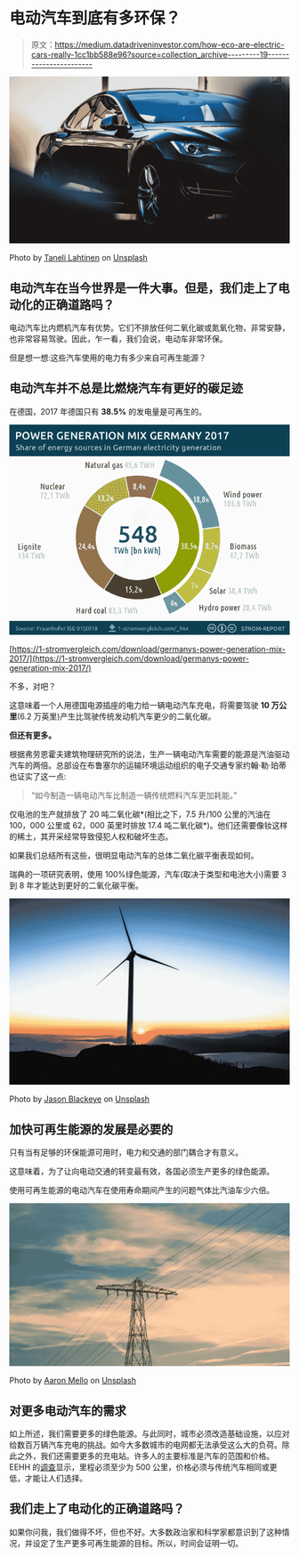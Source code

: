 # 电动汽车到底有多环保？

> 原文：<https://medium.datadriveninvestor.com/how-eco-are-electric-cars-really-1cc1bb588e96?source=collection_archive---------19----------------------->

![](img/785f16adf3fa19a5f1245ec667eb3a31.png)

Photo by [Taneli Lahtinen](https://unsplash.com/photos/qy5sq8-ymps?utm_source=unsplash&utm_medium=referral&utm_content=creditCopyText) on [Unsplash](https://unsplash.com/search/photos/tesla?utm_source=unsplash&utm_medium=referral&utm_content=creditCopyText)

## 电动汽车在当今世界是一件大事。但是，我们走上了电动化的正确道路吗？

电动汽车比内燃机汽车有优势。它们不排放任何二氧化碳或氮氧化物，非常安静，也非常容易驾驶。因此，乍一看，我们会说，电动车非常环保。

但是想一想:这些汽车使用的电力有多少来自可再生能源？

## 电动汽车并不总是比燃烧汽车有更好的碳足迹

在德国，2017 年德国只有 **38.5%** 的发电量是可再生的。

![](img/e602981fe0f4a9eba9513653f0398242.png)

[https://1-stromvergleich.com/download/germanys-power-generation-mix-2017/](https://1-stromvergleich.com/download/germanys-power-generation-mix-2017/)

不多，对吧？

这意味着一个人用德国电源插座的电力给一辆电动汽车充电，将需要驾驶 **10 万公里**(6.2 万英里)产生比驾驶传统发动机汽车更少的二氧化碳。

**但还有更多。**

根据弗劳恩霍夫建筑物理研究所的说法，生产一辆电动汽车需要的能源是汽油驱动汽车的两倍。总部设在布鲁塞尔的运输环境运动组织的电子交通专家约翰·勒·珀蒂也证实了这一点:

> “如今制造一辆电动汽车比制造一辆传统燃料汽车更加耗能。”

仅电池的生产就排放了 20 吨二氧化碳*(相比之下，7.5 升/100 公里的汽油在 100，000 公里或 62，000 英里时排放 17.4 吨二氧化碳*)。他们还需要像钕这样的稀土，其开采经常导致侵犯人权和破坏生态。

如果我们总结所有这些，很明显电动汽车的总体二氧化碳平衡表现如何。

瑞典的一项研究表明，使用 100%绿色能源，汽车(取决于类型和电池大小)需要 3 到 8 年才能达到更好的二氧化碳平衡。

![](img/9b0772975a66d7737427e6cda50bfb60.png)

Photo by [Jason Blackeye](https://unsplash.com/photos/9HEY1URQIQY?utm_source=unsplash&utm_medium=referral&utm_content=creditCopyText) on [Unsplash](https://unsplash.com/search/photos/renewable-energy?utm_source=unsplash&utm_medium=referral&utm_content=creditCopyText)

## 加快可再生能源的发展是必要的

只有当有足够的环保能源可用时，电力和交通的部门耦合才有意义。

这意味着，为了让向电动交通的转变最有效，各国必须生产更多的绿色能源。

使用可再生能源的电动汽车在使用寿命期间产生的问题气体比汽油车少六倍。

![](img/9c7247ef66ae32b9691ace4a55336f48.png)

Photo by [Aaron Mello](https://unsplash.com/photos/gN2X5e8th8w?utm_source=unsplash&utm_medium=referral&utm_content=creditCopyText) on [Unsplash](https://unsplash.com/search/photos/electricity?utm_source=unsplash&utm_medium=referral&utm_content=creditCopyText)

## 对更多电动汽车的需求

如上所述，我们需要更多的绿色能源。与此同时，城市必须改造基础设施，以应对给数百万辆汽车充电的挑战。如今大多数城市的电网都无法承受这么大的负荷。除此之外，我们还需要更多的充电站。许多人的主要标准是汽车的范围和价格。EEHH 的[调查](https://www.google.com/url?sa=t&rct=j&q=&esrc=s&source=web&cd=4&cad=rja&uact=8&ved=2ahUKEwjsnqu9zvHeAhUNC-wKHQOHACwQFjADegQICBAC&url=https%3A%2F%2Fwww.erneuerbare-energien-hamburg.de%2Fde%2Fnews%2Fuebersicht%2Fdetails%2Fforsa-umfrage-zu-elektromobilitaet-und-oekostrom.html%3Ffile%3Dfiles%2Feehh-website%2Fupload%2Feehh%2FDE%2Fpressemeldungen%2F20170831%2FEEHH-Cluster%2520PM_Umfrage_E-Mobilita%25CC%2588t.pdf&usg=AOvVaw0o_UhPIgYeMrMan_LhYTwe)显示，里程必须至少为 500 公里，价格必须与传统汽车相同或更低，才能让人们选择。

## 我们走上了电动化的正确道路吗？

如果你问我，我们做得不坏，但也不好。大多数政治家和科学家都意识到了这种情况，并设定了生产更多可再生能源的目标。所以，时间会证明一切。